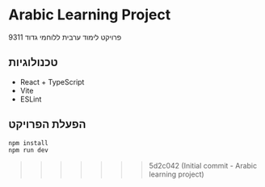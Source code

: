 # Arabic Learning Project
פרויקט לימוד ערבית ללוחמי גדוד 9311

## טכנולוגיות
- React + TypeScript
- Vite
- ESLint

## הפעלת הפרויקט
```bash
npm install
npm run dev
```
>>>>>>> 5d2c042 (Initial commit - Arabic learning project)
